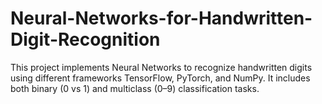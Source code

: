 # Neural-Networks-for-Handwritten-Digit-Recognition
This project implements Neural Networks to recognize handwritten digits using different frameworks TensorFlow, PyTorch, and NumPy. It includes both binary (0 vs 1) and multiclass (0–9) classification tasks.
